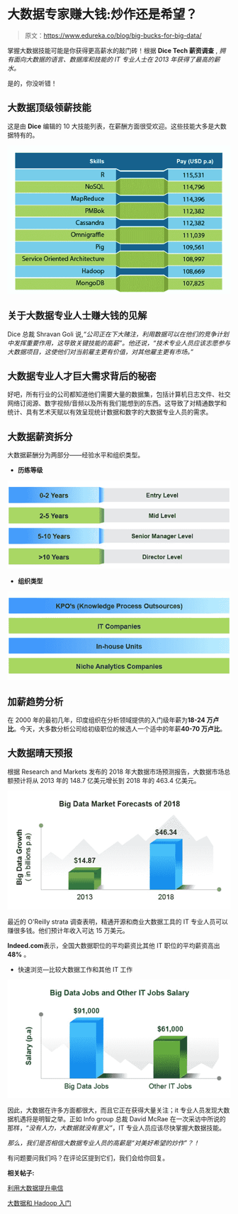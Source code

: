 # 大数据专家赚大钱:炒作还是希望？

> 原文：<https://www.edureka.co/blog/big-bucks-for-big-data/>

掌握大数据技能可能是你获得更高薪水的敲门砖！根据 **Dice Tech 薪资调查** , *拥有面向大数据的语言、数据库和技能的 IT 专业人士在 2013 年获得了最高的薪水。*

是的，你没听错！

## **大数据顶级领薪技能**

这是由 **Dice** 编辑的 10 大技能列表，在薪酬方面很受欢迎。这些技能大多是大数据特有的。

[![Big Bucks for Big Data Professionals](img/1700e409ffe073011a2a4ef25ee2eeb5.png "Big Bucks for Big Data")](https://www.edureka.co/blog/big-bucks-for-big-data/)

## 关于大数据专业人士赚大钱的见解

Dice 总裁 Shravan Goli 说,*“公司正在下大赌注，利用数据可以在他们的竞争计划中发挥重要作用，这导致关键技能的高薪”。*他还说，*“技术专业人员应该志愿参与大数据项目，这使他们对当前雇主更有价值，对其他雇主更有市场。”*

## **大数据专业人才巨大需求背后的秘密**

好吧，所有行业的公司都知道他们需要大量的数据集，包括计算机日志文件、社交网络订阅源、数字视频/音频以及所有我们能想到的东西。这导致了对精通数学和统计、具有艺术天赋以有效呈现统计数据和数字的大数据专业人员的需求。

## **大数据薪资拆分**

大数据薪酬分为两部分——经验水平和组织类型。

*   **历练等级**

[![Big Bucks for Big Data](img/224381bf7f3d7679aba84d191d016f77.png "Big Bucks for Big Data Professionals")](https://www.edureka.co/blog/big-bucks-for-big-data/)

*   **组织类型**

[![Big Bucks for Big Data Professionals](img/0f7e46dd5499cd64ca792765a6658e5e.png "Big Bucks for Big Data")](https://www.edureka.co/blog/big-bucks-for-big-data/)

## **加薪趋势分析**

在 2000 年的最初几年，印度组织在分析领域提供的入门级年薪为**18-24 万卢比**。今天，大多数分析公司给初级职位的候选人一个适中的年薪**40-70 万卢比**。

## **大数据晴天预报**

根据 Research and Markets 发布的 2018 年大数据市场预测报告，大数据市场总额预计将从 2013 年的 148.7 亿美元增长到 2018 年的 463.4 亿美元。

[![Big Bucks for Big Data](img/f21789e03d0a5cc5f6d9ed69285959a9.png "Big Bucks for Big Data")](https://www.edureka.co/blog/big-bucks-for-big-data/)

最近的 O'Reilly strata 调查表明，精通开源和商业大数据工具的 IT 专业人员可以赚很多钱。他们预计年收入可达 15 万美元。

**Indeed.com**表示，全国大数据职位的平均薪资比其他 IT 职位的平均薪资高出 **48%** 。

*   快速浏览—比较大数据工作和其他 IT 工作

[![Big Bucks for Big Data](img/a168d0a7333220242682bf66f4e47f8e.png "Big Bucks for Big Data")](https://www.edureka.co/blog/big-bucks-for-big-data/)

因此，大数据在许多方面都很大，而且它正在获得大量关注；it 专业人员发现大数据机遇将是明智之举。正如 Info group 总裁 David McRae 在一次采访中所说的那样，“*没有人力，大数据就没有意义”*，IT 专业人员应该尽快掌握大数据技能。

*那么，我们是否相信大数据专业人员的高薪是“对美好希望的炒作”？！*

有问题要问我们吗？在评论区提到它们，我们会给你回复。

**相关帖子:**

[](https://www.edureka.co/blog/big-data-analytics-turning-insights-into-action/)

[利用大数据提升电信](https://www.edureka.co/blog/big-data-to-boost-telecoms-marketing-capabilities/)

[大数据和 Hadoop 入门](https://www.edureka.co/big-data-and-hadoop)